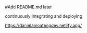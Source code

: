 #Add README.md later

continuously integrating and deploying

https://danielamoatengdev.netlify.app/
